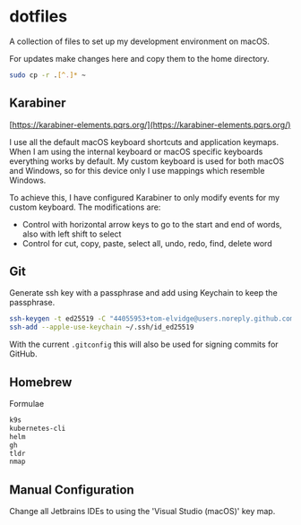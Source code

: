# dotfiles

A collection of files to set up my development environment on macOS.

For updates make changes here and copy them to the home directory.

```sh
sudo cp -r .[^.]* ~
```

## Karabiner

[https://karabiner-elements.pqrs.org/](https://karabiner-elements.pqrs.org/)

I use all the default macOS keyboard shortcuts and application keymaps. When I am using the internal keyboard or macOS specific keyboards everything works by default. My custom keyboard is used for both macOS and Windows, so for this device only I use mappings which resemble Windows.

To achieve this, I have configured Karabiner to only modify events for my custom keyboard. The modifications are:

- Control with horizontal arrow keys to go to the start and end of words, also with left shift to select
- Control for cut, copy, paste, select all, undo, redo, find, delete word

## Git

Generate ssh key with a passphrase and add using Keychain to keep the passphrase.

```sh
ssh-keygen -t ed25519 -C "44055953+tom-elvidge@users.noreply.github.com"
ssh-add --apple-use-keychain ~/.ssh/id_ed25519
```

With the current `.gitconfig` this will also be used for signing commits for GitHub.

## Homebrew

Formulae

```txt
k9s
kubernetes-cli
helm
gh
tldr
nmap
```

## Manual Configuration

Change all Jetbrains IDEs to using the 'Visual Studio (macOS)' key map.
